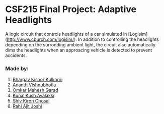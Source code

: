 # CSF215 Final Project: Adaptive Headlights
A logic circuit that controls headlights of a car simulated in [Logisim] (http://www.cburch.com/logisim/). 
In addition to controlling the headlights depending on the surronding ambient light, the circuit also automatically dims the headlights when an approacing vehicle is detected to prevent accidents.
### Made by:
1. [Bhargav Kishor Kulkarni](https://github.com/wags-1314/)
2. [Ananth Vishnubhotla](https://github.com/AnanthV0509)
3. [Omkar Mahesh Garad](https://github.com/OMGarad)
4. [Kunal Kush Avalakki]()
5. [Shiv Kiron Ghosal](https://github.com/Shiv77777)
6. [Rahi Ajit Joshi]()
